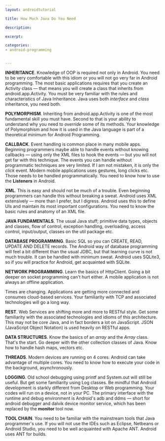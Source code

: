```yaml
---
layout: androidtutorial

title: How Much Java Do You Need

description: 

excerpt: 

categories:
- android-programming


---
```


**INHERITANCE**. Knowledge of OOP is required not only in Android. You need to be very comfortable with this idiom or you will not go very far in Android programming. The most basic applications requires that you create an Activity class &mdash; that means you will create a class that inherits from android.app.Activity. You must be very familiar with the rules and characteristics of Java Inheritance. Java uses both *interface* and *class* inheritance, you need both.

**POLYMORPHISM**. Inheriting from android.app.Activity is one of the most fundamental skill you must have. Second to that is your ability to understand why you need to *override* some of its methods. Your knowledge of Polymorphism and how it is used in the Java language is part of a theoretical minimum for Android Programming. 

**CALLBACK**. Event handling is common place in many mobile apps. Beginning programmers maybe able to handle events without knowing callbacks &mdash; using only the XML files to hook the events &mdash; but you will not get far with this technique. The events you can handle without programmatic techniques are very limited. If I am not mistaken, it is only the *click* event. Modern mobile applications uses gestures, long clicks etc. Those needs to be handled programmatically. You need to know how to use the **Listeners** in Android.

**XML**. This is easy and should not be much of a trouble. Even beginning programmers can handle this without breaking a sweat. Android uses XML extensively &mdash; more than I prefer, but I digress. Android uses this to define UIs and maintain its most important configurations. You need to know the basic rules and anatomy of an XML file.

**JAVA FUNDAMENTALS**. The usual Java stuff; primitive data types, objects and classes, flow of control, exception handling, overloading, access control, input/output, classes on the util package etc.

**DATABASE PROGRAMMING**. Basic SQL so you can CREATE, READ, UPDATE AND DELETE records. The Android way of database programming will feel a bit different than the usual JDBC, but that learning curve is not much trouble. It can be handled with minimum sweat. Android uses SQLite3, so if you will practice for Android, get acquainted with SQLite. 

**NETWORK PROGRAMMING**. Learn the basics of HttpClient. Going a bit deeper on socket programming can't hurt either. A mobile application is not always an offline application. 

Times are changing. Applications are getting more connected and consumes cloud-based services. Your familiarity with TCP and associated technologies will go a long way.

**REST**. Web Services are shifting more and more to RESTful style. Get some familiarity with the associated technologies and idioms of this architecture. This may not be core Java, and in fact borders a lot on JavaScript. JSON (JavaScript Object Notation) is used heavily on RESTful apps.

**DATA STRUCTURES**. Know the basics of an *array* and the *Array* class. That's the start. Go deeper with the other collection classes of Java. Know how to handle hash maps, vectors etc. 

**THREADS**. Modern devices are running on 4 cores. Android can take advantage of multiple cores. You need to know how to execute your code in the background, asynchronously.

**LOGGING**. Old school debugging using printf and System.out will still be useful. But get some familiarity using Log classes. Be mindful that Android development is starkly different from Desktop or Web programming. Your codes will run on a device, not in your PC. The primary interface with the runtime and debug environment is Android's adb and ddms &mdash; short for android debugger and dalvik device monitor service, which has been replaced by the **monitor** tool now.

**TOOL CHAIN**. You need to be familiar with the mainstream tools that Java programmer's use. If you will not use the IDEs such as Eclipse, Netbeans or Android Studio, you need to be well acquainted with Apache ANT. Android uses ANT for builds.
